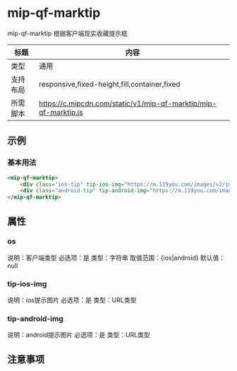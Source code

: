 # mip-qf-marktip

mip-qf-marktip 根据客户端现实收藏提示框

标题|内容
----|----
类型|通用
支持布局|responsive,fixed-height,fill,container,fixed
所需脚本|https://c.mipcdn.com/static/v1/mip-qf-marktip/mip-qf-marktip.js

## 示例

### 基本用法
```html
<mip-qf-marktip>
    <div class="ios-tip" tip-ios-img="https://m.119you.com/images/v2/img-other.png"></div>
    <div class="android-tip" tip-android-img="https://m.119you.com/images/v2/img-add-page2.png"></div>
</mip-qf-marktip>
```

## 属性

### os

说明：客户端类型
必选项：是
类型：字符串
取值范围：{ios|android}
默认值：null

### tip-ios-img

说明：ios提示图片
必选项：是
类型：URL类型

### tip-android-img

说明：android提示图片
必选项：是
类型：URL类型

## 注意事项

